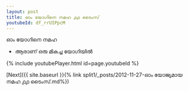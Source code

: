 ```yaml
---
layout: post
title: ഓം യോഗിനെ നമഹ ൧൧ ടൈംസ്
youtubeId: df_rrUIPpcM
---
```

 
 
 ഓം യോഗിനെ നമഹ 
 
 -  ആരാണ് ഒരു മികച്ച യോഗിയിൽ 
 
  
 
  
 
 
 
 
 
 


{% include youtubePlayer.html id=page.youtubeId %}
 
[Next]({{ site.baseurl }}{% link  split1/_posts/2012-11-27-ഓം യോജ്യമായ നമഹ ൧൧ ടൈംസ്.md%})
 
